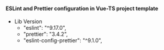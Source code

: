 #### ESLint and Prettier configuration in Vue-TS project template

- Lib Version
  - "eslint": "^9.17.0",
  - "prettier": "3.4.2",
  - "eslint-config-prettier": "^9.1.0",